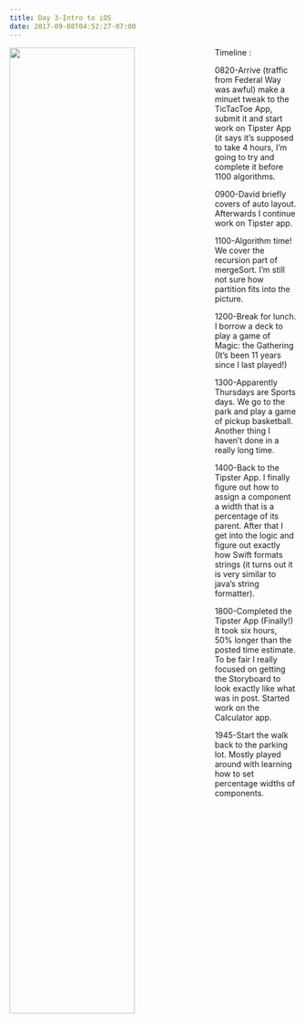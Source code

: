 ```yaml
---
title: Day 3-Intro to iOS
date: 2017-09-08T04:52:27-07:00
---
```

<img style="float: left; margin:0 2em 0 0; width: 66%" src="/img/blog/day3.jpg"/>

Timeline:

0820-Arrive (traffic from Federal Way was awful) make a minuet tweak to the TicTacToe App, submit it and start work on Tipster App (it says it’s supposed to take 4 hours, I’m going to try and complete it before 1100 algorithms.

0900-David briefly covers of auto layout. Afterwards I continue work on Tipster app.

1100-Algorithm time! We cover the recursion part of mergeSort.  I’m still not sure how partition fits into the picture.

1200-Break for lunch.  I borrow a deck to play a game of Magic: the Gathering (It’s been 11 years since I last played!)

1300-Apparently Thursdays are Sports days.  We go to the park and play a game of pickup basketball.  Another thing I haven’t done in a really long time.

1400-Back to the Tipster App.  I finally figure out how to assign a component a width that is a percentage of its parent.  After that I get into the logic and figure out exactly how Swift formats strings (it turns out it is very similar to java’s string formatter).  

1800-Completed the Tipster App (Finally!)  It took six hours, 50% longer than the posted time estimate. To be fair I really focused on getting the Storyboard to look exactly like what was in post.  Started work on the Calculator app.

1945-Start the walk back to the parking lot.  Mostly played around with learning how to set percentage widths of components.
